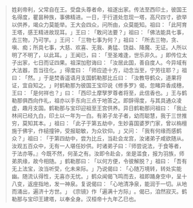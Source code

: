 > 姓刹帝利，父常自在王。受盘头尊者命，祖遂出家。传法至西印土，彼国王名得度，瞿昙种族，事佛精进。一日，于行道处忽现一塔，高尺四寸，欲举以供养，竭众力莫能举。王大会四众，问所由，众莫能知。祖曰：​「此阿育王塔，感王精进故现耳。​」王曰：​「敢问法要？​」祖曰：​「佛法能具七事，去三物，乃可学。​」王问：​「三物七事为何？​」祖曰：​「所去三物，贪、嗔、痴；所具七事，大慈、欢喜、无我、勇猛、饶益、降魔、无证。人所以明了不明了，以此耳。​」王闻已，曰：​「至圣难逢，世乐非久。​」即传位太子出家，七日而证四果。祖深加慰诲曰：​「汝居此国，善自度人。今异域有大法器，吾当往化。​」得度曰：​「师应迹十方，动念当至，宁劳往耶？​」祖曰：​「然。​」于是焚香遥语月支国鹤勒那比丘曰：​「汝教导鹤众，道果将证，宜自知之。​」时鹤勒那为彼国王宝印说《修多罗》偈，忽睹异香成穗，王曰：​「是何祥也？​」曰：​「西印土摩孥罗尊者将至，此信香也。​」王与鹤勒那俱西向作礼，祖亦以手东向三点于地答之。即辞得度，与其具通众凌虚，趣月支国。鹤勒那与宝印迎祖至王宫供养。异日鹤勒那问祖曰：​「我止林间已经九白，印土以一年为一白。有弟子龙子者，幼而聪慧，我于三世推穷，莫知其本。​」祖曰：​「此子于第五劫中，生妙喜国婆罗门家，曾以栴檀施于佛宇，作槌撞钟，受报聪敏，为众钦仰。​」又问：​「我有何缘而感鹤众？​」祖曰：​「于第四劫中，尝为比丘，当赴会龙宫，汝诸弟子咸欲随从。汝观五百众中，无有一人堪任妙供。时诸弟子曰：『师尝说法，于食等者，于法亦等。』今既不然，何圣之有。汝即令赴会，坐是滥食，报为羽族，师弟夙缘，故今相随。​」鹤勒那曰：​「以何方便，令彼解脱？​」祖曰：​「吾有无上法宝，汝当听受，化未来际。​」乃说偈曰：​「心随万境转，转处实能幽。随流认得性，无喜亦无忧。​」鹤众闻偈飞鸣而去，祖即踊身空中，呈十八变，返座指地，发一神泉。复说偈曰：​「心地清净泉，能润于一切。从地而涌出，遍济十方世。​」​《宗镜》作「遍满十方际」​。偈已，洎然寂灭。鹤勒那与宝印王建塔，以奉全身。汉桓帝十九年乙巳也。


